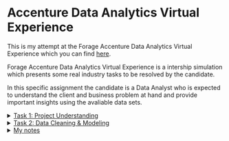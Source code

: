 # Accenture Data Analytics Virtual Experience
This is my attempt at the Forage Accenture Data Analytics Virtual Experience which you can find [here](https://www.theforage.com/virtual-internships/hzmoNKtzvAzXsEqx8?ref=RiQGb5822vPSKB9bg).

Forage Accenture Data Analytics Virtual Experience is a intership simulation which presents some real industry tasks to be resolved by the candidate.

In this specific assignment the candidate is a Data Analyst who is expected to understand the client and business problem at hand and provide important insights using the avaliable data sets. 

<details>
<summary><ins>Task 1: Project Understanding</ins></summary>
<p>You’ve been assigned to a new project and the first thing you must do is get up to speed with the business problem that this project is tackling, the requirements that need to be fulfilled as deliverables and the alignment of internal teams with the client.</p>

<p>You will be working within a large team at Accenture and there will be several people on your team doing different roles to make this project a success.</p>

<p>As a data analyst, it is imperative that you have a solid understanding of the project as quickly as possible. A data analyst sits between the business and the data, so it’s important that you have a deep understanding from both sides to provide insights. You need to use the client brief to:</p>

<ul>
  <li>Understand the client and business problem at hand.</li>
  <li>Identify the requirements that need to be delivered for this project.</li>
  <li>Identify which tasks you should focus on.</li> 
</ul>

<p>To make sure that you have understood the project, you will be tested on an outline of the business problem, the requirements and the delegation of tasks.</p>

<p><strong>Here is your task:</strong></p>

<p>1. Client background</p>
<p>Before attempting to complete this task, you should take your time to fully understand the <a href="https://github.com/deborabastos/accenture_data_analytics/blob/main/Data_Analytics%20Client%20Brief.pdf">client brief</a>.</p>

<p>2. Internal background</p>
<p>After this, you should read through the <a href="https://github.com/deborabastos/accenture_data_analytics/blob/main/Internal%20stakeholder%20chart.pdf">organization map</a> and each individual's role and responsibilities. This will give you a holistic understanding of the Accenture team working on this project and each individuals’ role and responsibilities.</p>

<p>3. Project understanding</p>
<p>Once you’ve read the resources, make sure you have a confident understanding of the following three questions:</p>

<ul>
  <li>What is the business problem that Accenture is trying to tackle for this client?</li>
  <li>Based on this business problem, what are the requirements that Accenture is expected to deliver?</li>
  <li>Finally, based on these requirements, what tasks are most likely to be relevant to you as the data analyst?</li> 
</ul>
</details>


<details>
<summary><ins>Task 2: Data Cleaning & Modeling</ins></summary>
<p>You have been given a <a href="https://github.com/deborabastos/accenture_data_analytics/tree/main/data">set of data sets</a>, all containing different columns and values, as well as a <a href="https://github.com/deborabastos/accenture_data_analytics/blob/main/Data%20model.pdf">data model</a>. A data model shows the relationships between all of the data sets, as well as any links that you can use to merge tables.</p>

<p>It is your job to use these data sets as well as the data model, to create your own data set that you can use to fulfill the requirements of this task.</p>

<p>This task is essential because it is one of the specific requirements that the client has asked for, so we are relying on the data analyst to work with the data and create accurate, reliable insights that can be backed up during the final presentation.</p>

<p><strong>Here is your task:</strong></p>

<p>1. Requirements gathering</p>
<p>To complete this task, you’ll first want to look at the task that you’ve been assigned and think about which available data sets may be useful to fulfill the requirements. It may be helpful for you to write the data sets down that you think will be best for the task. You should take time to fully understand the data model and how the tables link together. Then you should think about which tables are most relevant.</p>

<p>2. Data cleaning</p>
<p>Before we begin to work with the relevant data sets, we’ll need to ensure that the data is clean and ready for analysis. Data cleaning is a common and very important task when working with data. This includes removing columns that have a high number of missing values, removing rows that have values which are erroneous, changing the data type of some values within a column and also removing columns which are not relevant to this task. Your end result should be a set of relevant data sets that are clean with each data set containing only the columns which are relevant to the completion of this task.</p>

<p>Think about how each column that you choose can be used to fulfill the requirements of this task. If you can’t think of why a column may be useful, it may not be worth including it. It may be helpful to write down which columns you think would be important to keep.</p>

<p>3. Data modeling</p>
<p>Finally, use this knowledge to create a final data set containing all of the columns that you will need to complete the task. You can use Excel or any other tool of your choice to create your final data set. Based on which columns you think will be most useful, you may be required to merge tables together by using the Unique Keys within tables. You should spend some time modeling the data to create your final data set for this task.</p>

<p>All of the data sets will be provided as CSV files and you can do the data modeling in Excel or any other tool that you wish. Your final submission should be a single CSV or Excel spreadsheet containing the columns and data that you think will fulfill the requirements of this task best.</p>


</details>







<details>
<summary><ins>My notes</ins></summary>
<p><ins>Virtual enviroment:</ins></p>
<ul>
  <li>To create: python -m venv &lt;name_env></li>
  <li>To activate: source &lt;name_env>/bin/activate</li>
</ul>

<p><ins>Project requirements</ins></p>

<ul>
  <li>Pandas: pip install pandas</li>
</ul>
</details>
